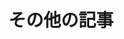 ---
title: "その他の記事"
layout: category
permalink: /categories/others/
taxonomy: その他
author_profile: true
--- 